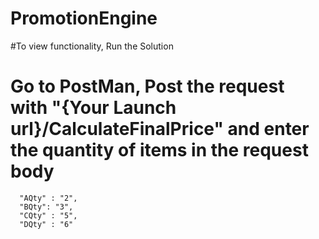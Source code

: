 # PromotionEngine
#To view functionality, Run the Solution
# Go to PostMan, Post the request with "{Your Launch url}/CalculateFinalPrice" and enter the quantity of items in the request body
```
  "AQty" : "2",
  "BQty": "3",
  "CQty" : "5",
  "DQty" : "6"
